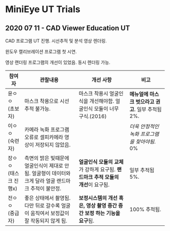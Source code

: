 # MiniEye UT Trials

## 2020 07 11 - **CAD Viewer Education UT**

CAD 프로그램 UT 진행. 시선추적 및 분석 영상 렌더링.

윈도우 캘리브레이션 프로그램 첫 시연.

영상 랜더링 프로그램의 개선이 있었음. 동시 렌더링 가능.

참여자 | 관찰내용 | 개선 사항 | 비고
-------------|------|-----|-----
윤ㅇㅇ</br>(초보자) | 마스크 착용으로 시선 추적 불가능. | 마스크 착용시 얼굴인식을 개선해야함. 얼굴인식 모듈이 너무 구식.(2016) | **메뉴얼에 마스크 벗으라고 권고**. 일부 추적됨 2%.
이ㅇㅇ</br>(숙련자) | 카메라 녹화 프로그램 오류로 셀피카메라 영상이 저장되지 않았음. | | *더욱 안정적인 녹화 프로그램을 찾아야됨*. 0%
장ㅇㅇ</br>(태스크 진행x) | 측면의 밝은 빛때문에 얼굴인식이 제대로 안됨. 얼굴형이 데이터와 크게 달라 얼굴 랜드마크 추적이 불안정. |**얼굴인식 모듈의 교체**가 강하게 요구됨. **랜드마크 추적 모듈의 개선**이 요구됨. | 일부 추적됨 5%.
전ㅇㅇ</br>(중급자) | 좋은 상태에서 촬영됨. 다만 뒤로 갈수록 얼굴이 움직여서 보정값이 잘 작동되지 않게 됨. | **보정시스템의 개선 혹은, 영상 촬영 중간 중간 보정 하는 기능을 요구**됨. | 100% 추적됨.
